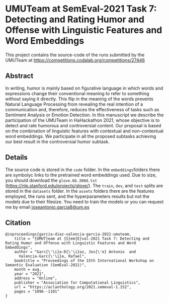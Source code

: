 # UMUTeam at SemEval-2021 Task 7: Detecting and Rating Humor and Offense with Linguistic Features and Word Embeddings
This project contains the source-code of the runs submitted by the UMUTeam at https://competitions.codalab.org/competitions/27446

## Abstract
In writing, humor is mainly based on figurative language in which words and expressions change their conventional meaning to refer to something without saying it directly. This flip in the meaning of the words prevents Natural Language Processing from revealing the real intention of a communication and, therefore, reduces the effectiveness of tasks such as Sentiment Analysis or Emotion Detection. In this manuscript we describe the participation of the UMUTeam in HaHackathon 2021, whose objective is to detect and rate humorous and controversial content. Our proposal is based on the combination of linguistic features with contextual and non-contextual word embeddings. We participate in all the proposed subtasks achieving our best result in the controversial humor subtask.


## Details
The source code is stored in the ```code``` folder. In the ```embeddings```folders there are symbolyc links to the pretrained word embeddings used. Due to size, you should download the ```glove.6b.300d.txt``` (https://nlp.stanford.edu/projects/glove/). The ```train```, ```dev```, and ```test``` splits are stored in the ```datasets``` folder. In the ```assets``` folders there are the features employed, the runs sent, and the hyperparameters results but not the models due to their filesize. You need to train the models or you can request me by email <joseantonio.garcia8@um.es>


## Citation
```
@inproceedings{garcia-diaz-valencia-garcia-2021-umuteam,
    title = "{UMUT}eam at {S}em{E}val-2021 Task 7: Detecting and Rating Humor and Offense with Linguistic Features and Word Embeddings",
    author = "Garc{\'\i}a-D{\'\i}az, Jos{\'e} Antonio  and
      Valencia-Garc{\'\i}a, Rafael",
    booktitle = "Proceedings of the 15th International Workshop on Semantic Evaluation (SemEval-2021)",
    month = aug,
    year = "2021",
    address = "Online",
    publisher = "Association for Computational Linguistics",
    url = "https://aclanthology.org/2021.semeval-1.152",
    pages = "1096--1101"
}
```
